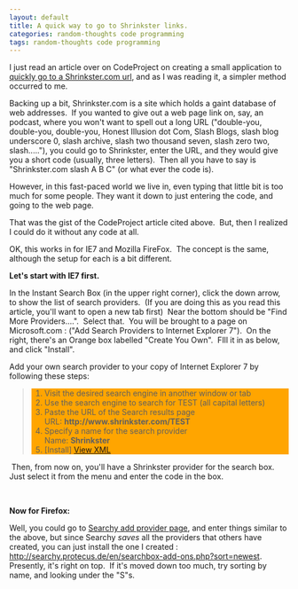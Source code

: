 ```yaml
---
layout: default
title: A quick way to go to Shrinkster links.
categories: random-thoughts code programming
tags: random-thoughts code programming
---
```


  <P>I just read an article over on CodeProject on creating a small application to <A href="http://www.codeproject.com/csharp/GotoShrinkster.asp">quickly go to a Shrinkster.com url</A>, and as I was reading it, a simpler method occurred to me.</P>
<P>Backing up a bit, Shrinkster.com is a site which holds a gaint database of web addresses.  If you wanted to give out a web page link on, say, an podcast, where you won't want to spell out a long URL ("double-you, double-you, double-you, Honest Illusion dot Com, Slash Blogs, slash blog underscore 0, slash archive, slash two thousand seven, slash zero two, slash....."), you could go to Shrinkster, enter the URL, and they would give you a short code (usually, three letters).  Then all you have to say is "Shrinkster.com slash A B C" (or what ever the code is).</P>
<P>However, in this fast-paced world we live in, even typing that little bit is too much for some people. They want it down to just entering the code, and going to the web page.</P>
<P>That was the gist of the CodeProject article cited above.  But, then I realized I could do it without any code at all.</P>
<P>OK, this works in for IE7 and Mozilla FireFox.  The concept is the same, although the setup for each is a bit different.</P>
<P><STRONG>Let's start with IE7 first.</STRONG></P>
<P>In the Instant Search Box (in the upper right corner), click the down arrow, to show the list of search providers.  (If you are doing this as you read this article, you'll want to open a new tab first)  Near the bottom should be "Find More Providers....".  Select that.  You will be brought to a page on Microsoft.com : ("Add Search Providers to Internet Explorer 7").  On the right, there's an Orange box labelled "Create You Own".  FIll it in as below, and click "Install".</P>
<P>Add your own search provider to your copy of Internet Explorer 7 by following these steps: </P>
<BLOCKQUOTE>
<DIV style="BACKGROUND-COLOR:orange;">
<OL>
<LI>Visit the desired search engine in another window or tab 
</LI><LI>Use the search engine to search for TEST (all capital letters) 
</LI><LI>Paste the URL of the Search results page<BR />URL: <STRONG>http://www.shrinkster.com/TEST</STRONG> 
</LI><LI>Specify a name for the search provider<BR />Name: <STRONG>Shrinkster</STRONG> 
</LI><LI>[Install] <A href="http://www.microsoft.com/#">View XML</A></LI></OL></DIV></BLOCKQUOTE>
<P> Then, from now on, you'll have a Shrinkster provider for the search box.  Just select it from the menu and enter the code in the box.</P>
<P> </P>
<P><STRONG>Now for Firefox:</STRONG></P>
<P>Well, you could go to <A href="http://searchy.protecus.de/en/add2.php">Searchy add provider page</A>, and enter things similar to the above, but since Searchy <EM>saves</EM> all the providers that others have created, you can just install the one I created : <A title="http://searchy.protecus.de/en/searchbox-add-ons.php?sort=newest" href="http://searchy.protecus.de/en/searchbox-add-ons.php?sort=newest">http://searchy.protecus.de/en/searchbox-add-ons.php?sort=newest</A>.  Presently, it's right on top.  If it's moved down too much, try sorting by name, and looking under the "S"s.</P>